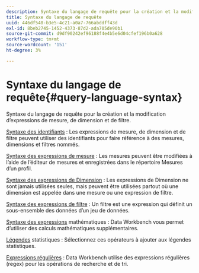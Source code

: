 ```yaml
---
description: Syntaxe du langage de requête pour la création et la modification d’expressions de mesure, de dimension et de filtre.
title: Syntaxe du langage de requête
uuid: 446df540-b3e5-4c21-a0a7-766abddff43d
exl-id: 8beb2745-1452-4373-87d2-ada705de90b1
source-git-commit: d9df90242ef96188f4e4b5e6d04cfef196b0a628
workflow-type: tm+mt
source-wordcount: '151'
ht-degree: 3%

---
```


# Syntaxe du langage de requête{#query-language-syntax}

Syntaxe du langage de requête pour la création et la modification d’expressions de mesure, de dimension et de filtre.

[Syntaxe des identifiants](../c-qry-lang-syntx/c-syntx-id.md) : Les expressions de mesure, de dimension et de filtre peuvent utiliser des identifiants pour faire référence à des mesures, dimensions et filtres nommés.

[Syntaxe des expressions de mesure](../c-qry-lang-syntx/c-syntx-mtrc-exp.md) : Les mesures peuvent être modifiées à l’aide de l’éditeur de mesures et enregistrées dans le répertoire Mesures d’un profil.

[Syntaxe des expressions de Dimension](../c-qry-lang-syntx/c-syntx-dim-exp.md) : Les expressions de Dimension ne sont jamais utilisées seules, mais peuvent être utilisées partout où une dimension est appelée dans une mesure ou une expression de filtre.

[Syntaxe des expressions de filtre](../c-qry-lang-syntx/c-syntx-fltr-exp.md) : Un filtre est une expression qui définit un sous-ensemble des données d’un jeu de données.

[Syntaxe des expressions](../c-qry-lang-syntx/c-math-expressions.md) mathématiques : Data Workbench vous permet d’utiliser des calculs mathématiques supplémentaires.

[Légendes](../c-qry-lang-syntx/c-statistical-callouts.md) statistiques : Sélectionnez ces opérateurs à ajouter aux légendes statistiques.

[Expressions régulières](../c-qry-lang-syntx/c-search-regex.md) : Data Workbench utilise des expressions régulières (regex) pour les opérations de recherche et de tri.
